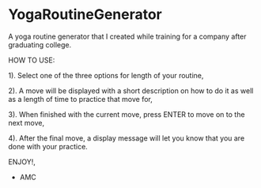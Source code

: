 # YogaRoutineGenerator
A yoga routine generator that I created while training for a company after graduating college.

HOW TO USE:

1). Select one of the three options for length of your routine,

2). A move will be displayed with a short description on how to do it as well as a length of time to practice that move for,

3). When finished with the current move, press ENTER to move on to the next move,

4). After the final move, a display message will let you know that you are done with your practice.

ENJOY!,
- AMC
